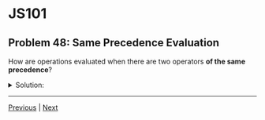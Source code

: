 # JS101
## Problem 48: Same Precedence Evaluation

How are operations evaluated when there are two operators **of the same precedence**?

<details>
<summary>Solution:</summary>

When two operators have the same precedence, they are evaluated based on their **associativity** - either left-to-right or right-to-left.

Most operators in JavaScript have left-to-right associativity:

```js
// Subtraction: left-to-right
10 - 5 - 2  // (10 - 5) - 2 = 3

// Addition: left-to-right
5 + 3 + 2   // (5 + 3) + 2 = 10

// Comparison: left-to-right
5 > 3 > 1   // (5 > 3) > 1 → true > 1 → 1 > 1 → false
```

Some operators have right-to-left associativity, like assignment and exponentiation:

```js
// Assignment: right-to-left
a = b = 5   // a = (b = 5)

// Exponentiation: right-to-left
2 ** 3 ** 2 // 2 ** (3 ** 2) = 2 ** 9 = 512
```

</details>

---

[Previous](47.md) | [Next](49.md)

